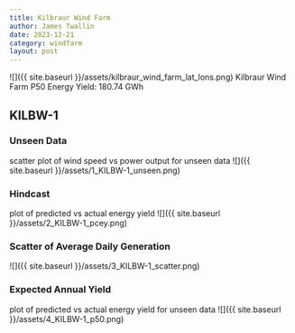 ```yaml
---
title: Kilbraur Wind Farm
author: James Twallin
date: 2023-12-21
category: windfarm
layout: post
---
```

![]({{ site.baseurl }}/assets/kilbraur_wind_farm_lat_lons.png)
Kilbraur Wind Farm P50 Energy Yield: 180.74 GWh

KILBW-1
-------------
### Unseen Data 
scatter plot of wind speed vs power output for unseen data
![]({{ site.baseurl }}/assets/1_KILBW-1_unseen.png)
### Hindcast 
plot of predicted vs actual energy yield
![]({{ site.baseurl }}/assets/2_KILBW-1_pcey.png)
### Scatter of Average Daily Generation 

![]({{ site.baseurl }}/assets/3_KILBW-1_scatter.png)
### Expected Annual Yield 
plot of predicted vs actual energy yield for unseen data
![]({{ site.baseurl }}/assets/4_KILBW-1_p50.png)

